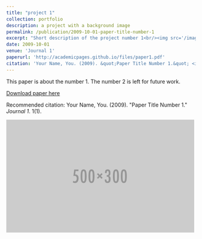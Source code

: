 ```yaml
---
title: "project 1"
collection: portfolio
description: a project with a background image
permalink: /publication/2009-10-01-paper-title-number-1
excerpt: "Short description of the project number 1<br/><img src='/images/500x300.png'>"
date: 2009-10-01
venue: 'Journal 1'
paperurl: 'http://academicpages.github.io/files/paper1.pdf'
citation: 'Your Name, You. (2009). &quot;Paper Title Number 1.&quot; <i>Journal 1</i>. 1(1).'
---
```

This paper is about the number 1. The number 2 is left for future work.

[Download paper here](http://academicpages.github.io/files/paper1.pdf)

Recommended citation: Your Name, You. (2009). "Paper Title Number 1." <i>Journal 1</i>. 1(1).

![test](/images/500x300.png)
